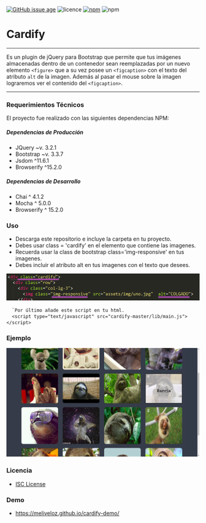 [![GitHub issue age](https://img.shields.io/badge/created-January%202018-31C285.svg)](https://github.com/meliveloz/cardify) ![licence](https://img.shields.io/badge/license-ISC-1F618D.svg) [![npm](https://img.shields.io/badge/npm-v8.9.0-orange.svg)]() ![npm](https://img.shields.io/badge/author-melivalvane-C0225C.svg)

# Cardify

***
Es un plugin de jQuery para Bootstrap que permite que tus imágenes almacenadas dentro de un contenedor sean reemplazadas por un nuevo elemento `<figure>` que a su vez posee un `<figcaption>` con el texto del atributo `alt` de la imagen.
Además al pasar el mouse sobre la imagen lograremos ver el contenido del 
`<figcaption>`.
***

### Requerimientos Técnicos

El proyecto fue realizado con las siguientes dependencias NPM:

##### Dependencias de Producción
  - JQuery ~v. 3.2.1
  - Bootstrap ~v. 3.3.7
  - Jsdom ^11.6.1
  - Browserify ^15.2.0

##### Dependencias de Desarrollo
  - Chai ^ 4.1.2
  - Mocha ^ 5.0.0
  - Browserify ^ 15.2.0 

### Uso

+ Descarga este repositorio e incluye la carpeta en tu proyecto.
+ Debes usar class = 'cardify' en el elemento que contiene las imagenes.
+ Recuerda usar la class de bootstrap class='img-responsive' en tus imagenes.
+ Debes incluir el atributo alt en tus imagenes con el texto que desees.

![](assets/img/explainreadme.png)

```
  `Por último añade este script en tu html.
  <script type="text/javascript" src="cardify-master/lib/main.js"></script>
```

### Ejemplo

![](assets/img/img_example.png)


### Licencia

+ [ISC License](https://opensource.org/licenses/ISC)
   
### Demo

+ https://meliveloz.github.io/cardify-demo/
